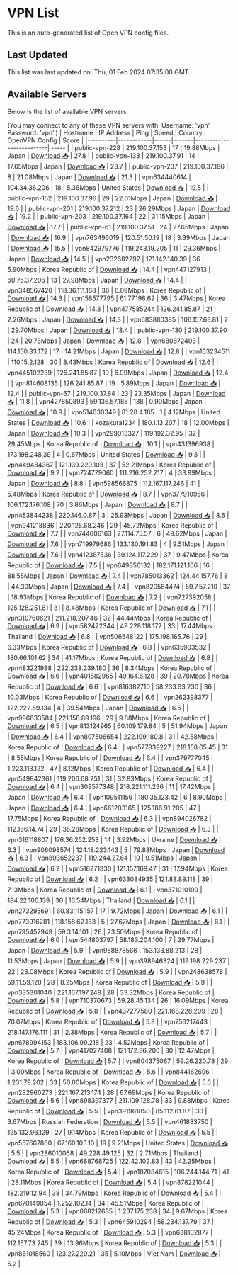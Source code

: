 # VPN List

This is an auto-generated list of Open VPN config files.

## Last Updated

This list was last updated on: Thu, 01 Feb 2024 07:35:00 GMT.

## Available Servers

Below is the list of available VPN servers:

(You may connect to any of these VPN servers with: Username: 'vpn', Password: 'vpn'.)
| Hostname | IP Address | Ping | Speed | Country | OpenVPN Config | Score |
|----------|------------|------|-------|---------|----------------| ----- |
| public-vpn-228 | 219.100.37.153 | 17 | 19.88Mbps | Japan | [Download 📥](./configs/server_0_JP.ovpn) | 27.8 |
| public-vpn-133 | 219.100.37.91 | 14 | 17.65Mbps | Japan | [Download 📥](./configs/server_1_JP.ovpn) | 23.7 |
| public-vpn-237 | 219.100.37.186 | 8 | 21.08Mbps | Japan | [Download 📥](./configs/server_2_JP.ovpn) | 21.3 |
| vpn634440614 | 104.34.36.206 | 18 | 5.36Mbps | United States | [Download 📥](./configs/server_3_US.ovpn) | 19.8 |
| public-vpn-152 | 219.100.37.96 | 29 | 22.01Mbps | Japan | [Download 📥](./configs/server_4_JP.ovpn) | 19.6 |
| public-vpn-201 | 219.100.37.212 | 23 | 26.29Mbps | Japan | [Download 📥](./configs/server_5_JP.ovpn) | 19.2 |
| public-vpn-203 | 219.100.37.164 | 22 | 31.15Mbps | Japan | [Download 📥](./configs/server_6_JP.ovpn) | 17.7 |
| public-vpn-61 | 219.100.37.51 | 24 | 27.65Mbps | Japan | [Download 📥](./configs/server_7_JP.ovpn) | 16.9 |
| vpn763496019 | 120.51.50.19 | 18 | 3.39Mbps | Japan | [Download 📥](./configs/server_8_JP.ovpn) | 15.5 |
| vpn842979776 | 119.243.19.205 | 11 | 29.36Mbps | Japan | [Download 📥](./configs/server_9_JP.ovpn) | 14.5 |
| vpn232682292 | 121.142.140.39 | 36 | 5.90Mbps | Korea Republic of | [Download 📥](./configs/server_10_KR.ovpn) | 14.4 |
| vpn447127913 | 60.75.37.206 | 13 | 27.98Mbps | Japan | [Download 📥](./configs/server_11_JP.ovpn) | 14.4 |
| vpn348567420 | 118.36.111.168 | 36 | 6.09Mbps | Korea Republic of | [Download 📥](./configs/server_12_KR.ovpn) | 14.3 |
| vpn158577795 | 61.77.198.62 | 36 | 3.47Mbps | Korea Republic of | [Download 📥](./configs/server_13_KR.ovpn) | 14.3 |
| vpn477585244 | 126.241.85.87 | 21 | 2.26Mbps | Japan | [Download 📥](./configs/server_14_JP.ovpn) | 14.3 |
| vpn683880385 | 106.157.63.81 | 2 | 29.70Mbps | Japan | [Download 📥](./configs/server_15_JP.ovpn) | 13.4 |
| public-vpn-130 | 219.100.37.90 | 24 | 20.78Mbps | Japan | [Download 📥](./configs/server_16_JP.ovpn) | 12.8 |
| vpn680872403 | 114.150.33.172 | 17 | 14.21Mbps | Japan | [Download 📥](./configs/server_17_JP.ovpn) | 12.8 |
| vpn163234511 | 110.15.2.128 | 30 | 8.43Mbps | Korea Republic of | [Download 📥](./configs/server_18_KR.ovpn) | 12.6 |
| vpn445102239 | 126.241.85.87 | 19 | 6.99Mbps | Japan | [Download 📥](./configs/server_19_JP.ovpn) | 12.4 |
| vpn814608135 | 126.241.85.87 | 19 | 5.89Mbps | Japan | [Download 📥](./configs/server_20_JP.ovpn) | 12.4 |
| public-vpn-67 | 219.100.37.84 | 23 | 23.35Mbps | Japan | [Download 📥](./configs/server_21_JP.ovpn) | 11.8 |
| vpn427850893 | 59.136.57.185 | 138 | 0.90Mbps | Japan | [Download 📥](./configs/server_22_JP.ovpn) | 10.9 |
| vpn514030349 | 81.28.4.185 | 1 | 4.12Mbps | United States | [Download 📥](./configs/server_23_US.ovpn) | 10.6 |
| kozakura1234 | 180.1.13.207 | 18 | 12.00Mbps | Japan | [Download 📥](./configs/server_24_JP.ovpn) | 10.3 |
| vpn299013327 | 119.192.32.95 | 32 | 29.45Mbps | Korea Republic of | [Download 📥](./configs/server_25_KR.ovpn) | 10.1 |
| vpn431396938 | 173.198.248.39 | 4 | 0.67Mbps | United States | [Download 📥](./configs/server_26_US.ovpn) | 9.3 |
| vpn449484367 | 121.139.229.103 | 37 | 52.21Mbps | Korea Republic of | [Download 📥](./configs/server_27_KR.ovpn) | 9.2 |
| vpn724779060 | 111.216.252.217 | 4 | 33.99Mbps | Japan | [Download 📥](./configs/server_28_JP.ovpn) | 8.8 |
| vpn598566875 | 112.167.117.246 | 41 | 5.48Mbps | Korea Republic of | [Download 📥](./configs/server_29_KR.ovpn) | 8.7 |
| vpn377910956 | 106.172.176.108 | 70 | 3.86Mbps | Japan | [Download 📥](./configs/server_30_JP.ovpn) | 8.7 |
| vpn453844238 | 220.146.0.87 | 3 | 25.93Mbps | Japan | [Download 📥](./configs/server_31_JP.ovpn) | 8.6 |
| vpn941218836 | 220.125.68.246 | 29 | 45.72Mbps | Korea Republic of | [Download 📥](./configs/server_32_KR.ovpn) | 7.7 |
| vpn744606163 | 27.114.75.57 | 6 | 49.62Mbps | Japan | [Download 📥](./configs/server_33_JP.ovpn) | 7.6 |
| vpn719979686 | 133.130.191.83 | 4 | 9.51Mbps | Japan | [Download 📥](./configs/server_34_JP.ovpn) | 7.6 |
| vpn412387536 | 39.124.117.229 | 37 | 9.47Mbps | Korea Republic of | [Download 📥](./configs/server_35_KR.ovpn) | 7.5 |
| vpn649856132 | 182.171.121.166 | 16 | 88.55Mbps | Japan | [Download 📥](./configs/server_36_JP.ovpn) | 7.4 |
| vpn785013362 | 124.44.157.76 | 8 | 44.30Mbps | Japan | [Download 📥](./configs/server_37_JP.ovpn) | 7.4 |
| vpn820584474 | 59.7.57.210 | 37 | 18.93Mbps | Korea Republic of | [Download 📥](./configs/server_38_KR.ovpn) | 7.2 |
| vpn727392058 | 125.128.251.81 | 31 | 8.48Mbps | Korea Republic of | [Download 📥](./configs/server_39_KR.ovpn) | 7.1 |
| vpn310760621 | 211.218.207.46 | 32 | 44.44Mbps | Korea Republic of | [Download 📥](./configs/server_40_KR.ovpn) | 6.9 |
| vpn582422344 | 49.228.118.172 | 33 | 17.44Mbps | Thailand | [Download 📥](./configs/server_41_TH.ovpn) | 6.8 |
| vpn506548122 | 175.198.165.76 | 29 | 6.33Mbps | Korea Republic of | [Download 📥](./configs/server_42_KR.ovpn) | 6.8 |
| vpn635903532 | 180.66.101.62 | 34 | 41.17Mbps | Korea Republic of | [Download 📥](./configs/server_43_KR.ovpn) | 6.8 |
| vpn483221988 | 222.238.239.180 | 36 | 8.34Mbps | Korea Republic of | [Download 📥](./configs/server_44_KR.ovpn) | 6.6 |
| vpn401682965 | 49.164.6.128 | 39 | 20.78Mbps | Korea Republic of | [Download 📥](./configs/server_45_KR.ovpn) | 6.6 |
| vpn816382710 | 58.233.63.230 | 36 | 10.03Mbps | Korea Republic of | [Download 📥](./configs/server_46_KR.ovpn) | 6.6 |
| vpn262398377 | 122.222.69.134 | 4 | 39.54Mbps | Japan | [Download 📥](./configs/server_47_JP.ovpn) | 6.5 |
| vpn996633584 | 221.158.89.196 | 29 | 9.88Mbps | Korea Republic of | [Download 📥](./configs/server_48_KR.ovpn) | 6.5 |
| vpn813124965 | 60.109.179.84 | 5 | 51.94Mbps | Japan | [Download 📥](./configs/server_49_JP.ovpn) | 6.4 |
| vpn807506654 | 222.109.180.8 | 31 | 42.58Mbps | Korea Republic of | [Download 📥](./configs/server_50_KR.ovpn) | 6.4 |
| vpn577839227 | 218.158.65.45 | 31 | 8.55Mbps | Korea Republic of | [Download 📥](./configs/server_51_KR.ovpn) | 6.4 |
| vpn379777045 | 1.223.113.122 | 47 | 8.12Mbps | Korea Republic of | [Download 📥](./configs/server_52_KR.ovpn) | 6.4 |
| vpn549842361 | 119.206.68.251 | 31 | 32.83Mbps | Korea Republic of | [Download 📥](./configs/server_53_KR.ovpn) | 6.4 |
| vpn309577348 | 218.221.111.236 | 11 | 17.42Mbps | Japan | [Download 📥](./configs/server_54_JP.ovpn) | 6.4 |
| vpn109511156 | 180.35.123.42 | 6 | 8.90Mbps | Japan | [Download 📥](./configs/server_55_JP.ovpn) | 6.4 |
| vpn661203165 | 125.186.91.205 | 47 | 17.75Mbps | Korea Republic of | [Download 📥](./configs/server_56_KR.ovpn) | 6.3 |
| vpn894026782 | 112.166.14.74 | 29 | 35.28Mbps | Korea Republic of | [Download 📥](./configs/server_57_KR.ovpn) | 6.3 |
| vpn316118807 | 176.36.252.253 | 14 | 3.92Mbps | Ukraine | [Download 📥](./configs/server_58_UA.ovpn) | 6.3 |
| vpn906098574 | 124.18.223.143 | 5 | 79.88Mbps | Japan | [Download 📥](./configs/server_59_JP.ovpn) | 6.3 |
| vpn893652237 | 119.244.27.64 | 10 | 9.51Mbps | Japan | [Download 📥](./configs/server_60_JP.ovpn) | 6.2 |
| vpn516271330 | 121.157.169.47 | 31 | 17.94Mbps | Korea Republic of | [Download 📥](./configs/server_61_KR.ovpn) | 6.2 |
| vpn633084935 | 121.88.89.118 | 39 | 7.13Mbps | Korea Republic of | [Download 📥](./configs/server_62_KR.ovpn) | 6.1 |
| vpn371010190 | 184.22.100.139 | 30 | 16.54Mbps | Thailand | [Download 📥](./configs/server_63_TH.ovpn) | 6.1 |
| vpn273295691 | 60.83.115.157 | 17 | 9.72Mbps | Japan | [Download 📥](./configs/server_64_JP.ovpn) | 6.1 |
| vpn773916281 | 118.158.62.133 | 5 | 27.67Mbps | Japan | [Download 📥](./configs/server_65_JP.ovpn) | 6.1 |
| vpn795452949 | 59.3.14.101 | 26 | 23.50Mbps | Korea Republic of | [Download 📥](./configs/server_66_KR.ovpn) | 6.0 |
| vpn544803797 | 58.183.204.100 | 7 | 29.77Mbps | Japan | [Download 📥](./configs/server_67_JP.ovpn) | 5.9 |
| vpn958878566 | 153.133.88.213 | 28 | 11.53Mbps | Japan | [Download 📥](./configs/server_68_JP.ovpn) | 5.9 |
| vpn398946324 | 119.198.229.237 | 22 | 23.08Mbps | Korea Republic of | [Download 📥](./configs/server_69_KR.ovpn) | 5.9 |
| vpn248638578 | 59.11.59.120 | 28 | 8.25Mbps | Korea Republic of | [Download 📥](./configs/server_70_KR.ovpn) | 5.9 |
| vpn335301040 | 221.167.197.248 | 28 | 33.32Mbps | Korea Republic of | [Download 📥](./configs/server_71_KR.ovpn) | 5.8 |
| vpn710370673 | 59.28.45.134 | 26 | 16.09Mbps | Korea Republic of | [Download 📥](./configs/server_72_KR.ovpn) | 5.8 |
| vpn437277580 | 221.168.228.209 | 28 | 70.07Mbps | Korea Republic of | [Download 📥](./configs/server_73_KR.ovpn) | 5.8 |
| vpn756217443 | 218.147.176.111 | 31 | 2.38Mbps | Korea Republic of | [Download 📥](./configs/server_74_KR.ovpn) | 5.7 |
| vpn678994153 | 183.106.99.218 | 23 | 4.52Mbps | Korea Republic of | [Download 📥](./configs/server_75_KR.ovpn) | 5.7 |
| vpn417027408 | 121.172.36.206 | 30 | 12.47Mbps | Korea Republic of | [Download 📥](./configs/server_76_KR.ovpn) | 5.7 |
| vpn804375067 | 59.26.220.78 | 29 | 3.00Mbps | Korea Republic of | [Download 📥](./configs/server_77_KR.ovpn) | 5.6 |
| vpn844162696 | 1.231.79.202 | 33 | 50.00Mbps | Korea Republic of | [Download 📥](./configs/server_78_KR.ovpn) | 5.6 |
| vpn232960273 | 221.167.213.174 | 28 | 67.69Mbps | Korea Republic of | [Download 📥](./configs/server_79_KR.ovpn) | 5.6 |
| vpn898397377 | 211.109.128.78 | 33 | 9.88Mbps | Korea Republic of | [Download 📥](./configs/server_80_KR.ovpn) | 5.5 |
| vpn391961850 | 85.112.61.87 | 30 | 3.67Mbps | Russian Federation | [Download 📥](./configs/server_81_RU.ovpn) | 5.5 |
| vpn461833750 | 125.132.96.129 | 27 | 9.14Mbps | Korea Republic of | [Download 📥](./configs/server_82_KR.ovpn) | 5.5 |
| vpn557667860 | 67.160.103.10 | 19 | 9.21Mbps | United States | [Download 📥](./configs/server_83_US.ovpn) | 5.5 |
| vpn286010068 | 49.228.49.125 | 32 | 2.71Mbps | Thailand | [Download 📥](./configs/server_84_TH.ovpn) | 5.5 |
| vpn688768725 | 122.42.102.83 | 43 | 42.25Mbps | Korea Republic of | [Download 📥](./configs/server_85_KR.ovpn) | 5.4 |
| vpn187084615 | 106.244.144.71 | 41 | 28.11Mbps | Korea Republic of | [Download 📥](./configs/server_86_KR.ovpn) | 5.4 |
| vpn878221044 | 182.219.12.94 | 38 | 34.79Mbps | Korea Republic of | [Download 📥](./configs/server_87_KR.ovpn) | 5.4 |
| vpn670149054 | 1.252.102.14 | 34 | 45.51Mbps | Korea Republic of | [Download 📥](./configs/server_88_KR.ovpn) | 5.3 |
| vpn868212685 | 1.237.175.238 | 34 | 9.67Mbps | Korea Republic of | [Download 📥](./configs/server_89_KR.ovpn) | 5.3 |
| vpn645910294 | 58.234.137.79 | 37 | 45.24Mbps | Korea Republic of | [Download 📥](./configs/server_90_KR.ovpn) | 5.3 |
| vpn638102877 | 112.157.73.245 | 39 | 13.96Mbps | Korea Republic of | [Download 📥](./configs/server_91_KR.ovpn) | 5.3 |
| vpn861018560 | 123.27.220.21 | 35 | 5.10Mbps | Viet Nam | [Download 📥](./configs/server_92_VN.ovpn) | 5.2 |
